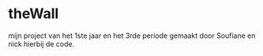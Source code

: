 # theWall
mijn project van het 1ste jaar en het 3rde periode gemaakt door Soufiane en nick
hierbij de code.
